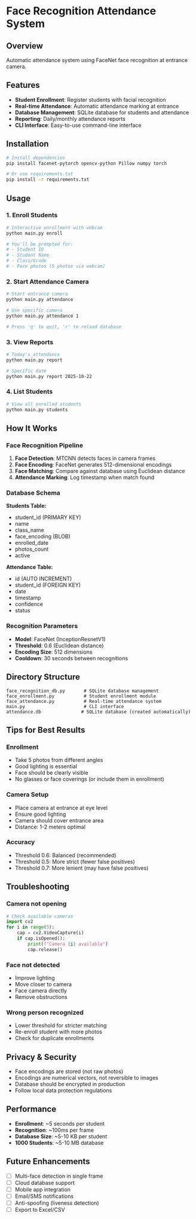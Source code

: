 # Face Recognition Attendance System

## Overview
Automatic attendance system using FaceNet face recognition at entrance camera.

## Features
- **Student Enrollment**: Register students with facial recognition
- **Real-time Attendance**: Automatic attendance marking at entrance
- **Database Management**: SQLite database for students and attendance
- **Reporting**: Daily/monthly attendance reports
- **CLI Interface**: Easy-to-use command-line interface

## Installation

```bash
# Install dependencies
pip install facenet-pytorch opencv-python Pillow numpy torch

# Or use requirements.txt
pip install -r requirements.txt
```

## Usage

### 1. Enroll Students
```bash
# Interactive enrollment with webcam
python main.py enroll

# You'll be prompted for:
# - Student ID
# - Student Name
# - Class/Grade
# - Face photos (5 photos via webcam)
```

### 2. Start Attendance Camera
```bash
# Start entrance camera
python main.py attendance

# Use specific camera
python main.py attendance 1

# Press 'q' to quit, 'r' to reload database
```

### 3. View Reports
```bash
# Today's attendance
python main.py report

# Specific date
python main.py report 2025-10-22
```

### 4. List Students
```bash
# View all enrolled students
python main.py students
```

## How It Works

### Face Recognition Pipeline
1. **Face Detection**: MTCNN detects faces in camera frames
2. **Face Encoding**: FaceNet generates 512-dimensional encodings
3. **Face Matching**: Compare against database using Euclidean distance
4. **Attendance Marking**: Log timestamp when match found

### Database Schema

**Students Table:**
- student_id (PRIMARY KEY)
- name
- class_name
- face_encoding (BLOB)
- enrolled_date
- photos_count
- active

**Attendance Table:**
- id (AUTO INCREMENT)
- student_id (FOREIGN KEY)
- date
- timestamp
- confidence
- status

### Recognition Parameters
- **Model**: FaceNet (InceptionResnetV1)
- **Threshold**: 0.6 (Euclidean distance)
- **Encoding Size**: 512 dimensions
- **Cooldown**: 30 seconds between recognitions

## Directory Structure
```
face_recognition_db.py       # SQLite database management
face_enrollment.py           # Student enrollment module
face_attendance.py           # Real-time attendance system
main.py                      # CLI interface
attendance.db               # SQLite database (created automatically)
```

## Tips for Best Results

### Enrollment
- Take 5 photos from different angles
- Good lighting is essential
- Face should be clearly visible
- No glasses or face coverings (or include them in enrollment)

### Camera Setup
- Place camera at entrance at eye level
- Ensure good lighting
- Camera should cover entrance area
- Distance: 1-2 meters optimal

### Accuracy
- Threshold 0.6: Balanced (recommended)
- Threshold 0.5: More strict (fewer false positives)
- Threshold 0.7: More lenient (may have false positives)

## Troubleshooting

### Camera not opening
```python
# Check available cameras
import cv2
for i in range(5):
    cap = cv2.VideoCapture(i)
    if cap.isOpened():
        print(f"Camera {i} available")
        cap.release()
```

### Face not detected
- Improve lighting
- Move closer to camera
- Face camera directly
- Remove obstructions

### Wrong person recognized
- Lower threshold for stricter matching
- Re-enroll student with more photos
- Check for duplicate enrollments

## Privacy & Security
- Face encodings are stored (not raw photos)
- Encodings are numerical vectors, not reversible to images
- Database should be encrypted in production
- Follow local data protection regulations

## Performance
- **Enrollment**: ~5 seconds per student
- **Recognition**: ~100ms per frame
- **Database Size**: ~5-10 KB per student
- **1000 Students**: ~5-10 MB database

## Future Enhancements
- [ ] Multi-face detection in single frame
- [ ] Cloud database support
- [ ] Mobile app integration
- [ ] Email/SMS notifications
- [ ] Anti-spoofing (liveness detection)
- [ ] Export to Excel/CSV
